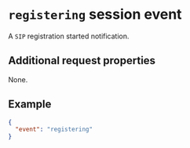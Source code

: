 # `registering` session event

A `SIP` registration started notification.

## Additional request properties

None.

## Example

```json
{
  "event": "registering"
}
```

